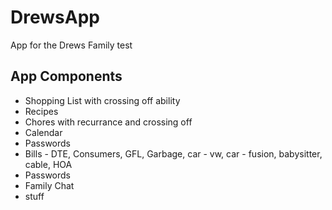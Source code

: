 # DrewsApp
App for the Drews Family
test

## App Components
- Shopping List with crossing off ability
- Recipes
- Chores with recurrance and crossing off
- Calendar
- Passwords
- Bills - DTE, Consumers, GFL, Garbage, car - vw, car - fusion, babysitter, cable, HOA
- Passwords
- Family Chat
- stuff